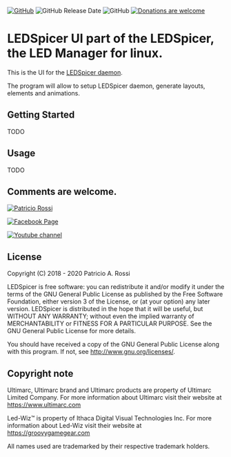 
[![GitHub](https://img.shields.io/github/v/release/meduzapat/LEDSpicerUI?color=blueviolet)](https://github.com/meduzapat/LEDSpicerUI/releases/latest)
![GitHub Release Date](https://img.shields.io/github/release-date/meduzapat/LEDSpicerUI)
![GitHub](https://img.shields.io/github/license/meduzapat/LEDSpicerUI?color=blue)
[![Donations are welcome](https://www.paypalobjects.com/en_US/i/btn/btn_donate_SM.gif)](https://www.paypal.com/cgi-bin/webscr?cmd=_s-xclick&hosted_button_id=LVNVCXN4NKWP8)

# LEDSpicer UI part of the LEDSpicer, the LED Manager for linux.

This is the UI for the [LEDSpicer daemon](https://github.com/meduzapat/LEDSpicer "LEDSpicer Project").

The program will allow to setup LEDSpicer daemon, generate layouts, elements and animations.

## Getting Started

TODO

## Usage

TODO

## Comments are welcome.

[![Patricio Rossi](https://img.shields.io/badge/Patricio%20Rossi-meduzapat@users.sourceforge.net-orange.svg?logo=minutemailer&logoColor=White)](mailto:meduzapat@users.sourceforge.net)

[![Facebook Page](https://img.shields.io/badge/Visit%20the-Facebook%20page-blue?logo=facebook)](https://www.facebook.com/LEDSpicer-2393969390678210)

[![Youtube channel](https://img.shields.io/badge/Visit%20the-Youtube%20Channel-red?logo=youtube)](https://www.youtube.com/playlist?list=PLKqGl2gHvQPSnCl0zcyKkzd4-E6xux-Zi)

## License

Copyright (C) 2018 - 2020 Patricio A. Rossi

LEDSpicer is free software: you can redistribute it and/or modify it
under the terms of the GNU General Public License as published by the
Free Software Foundation, either version 3 of the License, or
(at your option) any later version.
LEDSpicer is distributed in the hope that it will be useful, but
WITHOUT ANY WARRANTY; without even the implied warranty of
MERCHANTABILITY or FITNESS FOR A PARTICULAR PURPOSE.
See the GNU General Public License for more details.

You should have received a copy of the GNU General Public License along
with this program. If not, see <http://www.gnu.org/licenses/>.

## Copyright note

Ultimarc, Ultimarc brand and Ultimarc products are property of Ultimarc Limited Company.
For more information about Ultimarc visit their website at https://www.ultimarc.com

Led-Wiz™ is property of Ithaca Digital Visual Technologies Inc.
For more information about Led-Wiz visit their website at https://groovygamegear.com

All names used are trademarked by their respective trademark holders.
